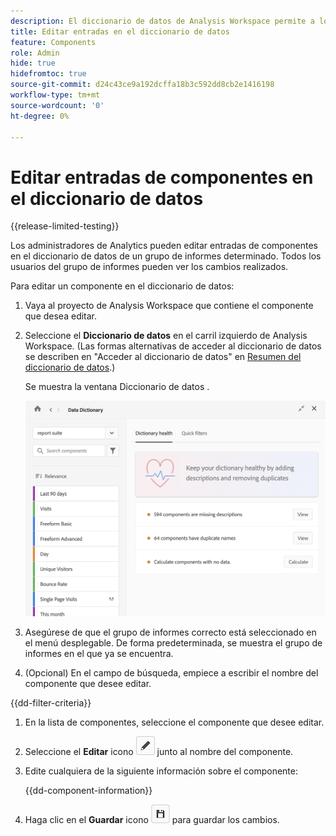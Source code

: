 ```yaml
---
description: El diccionario de datos de Analysis Workspace permite a los usuarios catalogar y realizar un seguimiento de los distintos componentes de Analysis Workspace, incluido el uso deseado, que se aprueban, que son duplicados, etc.
title: Editar entradas en el diccionario de datos
feature: Components
role: Admin
hide: true
hidefromtoc: true
source-git-commit: d24c43ce9a192dcffa18b3c592dd8cb2e1416198
workflow-type: tm+mt
source-wordcount: '0'
ht-degree: 0%

---
```


# Editar entradas de componentes en el diccionario de datos

{{release-limited-testing}}

Los administradores de Analytics pueden editar entradas de componentes en el diccionario de datos de un grupo de informes determinado. Todos los usuarios del grupo de informes pueden ver los cambios realizados.

Para editar un componente en el diccionario de datos:

1. Vaya al proyecto de Analysis Workspace que contiene el componente que desea editar.

1. Seleccione el **Diccionario de datos** en el carril izquierdo de Analysis Workspace. (Las formas alternativas de acceder al diccionario de datos se describen en &quot;Acceder al diccionario de datos&quot; en [Resumen del diccionario de datos](/help/analyze/analysis-workspace/components/data-dictionary/data-dictionary-overview.md).)

   Se muestra la ventana Diccionario de datos .

   ![Vista de administrador del diccionario de datos](assets/data-dictionary-admin.png)

1. Asegúrese de que el grupo de informes correcto está seleccionado en el menú desplegable. De forma predeterminada, se muestra el grupo de informes en el que ya se encuentra.

1. (Opcional) En el campo de búsqueda, empiece a escribir el nombre del componente que desee editar.

{{dd-filter-criteria}}

1. En la lista de componentes, seleccione el componente que desee editar.

1. Seleccione el **Editar** icono ![Icono de edición del diccionario de datos](assets/data-dictionary-edit-icon.png) junto al nombre del componente.

1. Edite cualquiera de la siguiente información sobre el componente:

   {{dd-component-information}}

1. Haga clic en el **Guardar** icono ![Icono de guardado del diccionario de datos](assets/data-dictionary-save-icon.png) para guardar los cambios.
